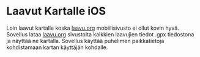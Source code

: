 # Laavut Kartalle iOS

Loin laavut kartalle koska [laavu.org](http://laavu.org/) mobiilisivusto ei ollut kovin hyvä. Sovellus lataa [laavu.org](http://laavu.org/) sivustolta kaikkien laavujien tiedot .gpx tiedostona ja näyttää ne kartalla. Sovellus käyttää puhelimen paikkatietoja kohdistamaan kartan käyttäjän kohdalle.


